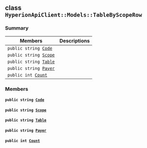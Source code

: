 ## class `HyperionApiClient::Models::TableByScopeRow` 

### Summary

 Members                        | Descriptions                                
--------------------------------|---------------------------------------------
`public string `[`Code`](#class_hyperion_api_client_1_1_models_1_1_table_by_scope_row_1a3e3a861ea30ec6d94dbaba3f93fea8f3) | 
`public string `[`Scope`](#class_hyperion_api_client_1_1_models_1_1_table_by_scope_row_1aa7b591ef912a1096146accedc620c2a0) | 
`public string `[`Table`](#class_hyperion_api_client_1_1_models_1_1_table_by_scope_row_1ac174a08e3080557ca4cbe836f12fd5bb) | 
`public string `[`Payer`](#class_hyperion_api_client_1_1_models_1_1_table_by_scope_row_1a6608e5d25e3fe2dea28a444f5b629e31) | 
`public int `[`Count`](#class_hyperion_api_client_1_1_models_1_1_table_by_scope_row_1aad462966ed963f892117056de1eba502) | 

### Members

#### `public string `[`Code`](#class_hyperion_api_client_1_1_models_1_1_table_by_scope_row_1a3e3a861ea30ec6d94dbaba3f93fea8f3) 

#### `public string `[`Scope`](#class_hyperion_api_client_1_1_models_1_1_table_by_scope_row_1aa7b591ef912a1096146accedc620c2a0) 

#### `public string `[`Table`](#class_hyperion_api_client_1_1_models_1_1_table_by_scope_row_1ac174a08e3080557ca4cbe836f12fd5bb) 

#### `public string `[`Payer`](#class_hyperion_api_client_1_1_models_1_1_table_by_scope_row_1a6608e5d25e3fe2dea28a444f5b629e31) 

#### `public int `[`Count`](#class_hyperion_api_client_1_1_models_1_1_table_by_scope_row_1aad462966ed963f892117056de1eba502) 

